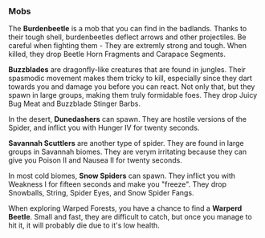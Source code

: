 ### Mobs
The **Burdenbeetle** is a mob that you can find in the badlands.  Thanks to their tough shell, burdenbeetles deflect arrows and other projectiles.
Be careful when fighting them - They are extremly strong and tough.  When killed, they drop Beetle Horn Fragments and Carapace Segments.

**Buzzblades** are dragonfly-like creatures that are found in jungles.  Their spasmodic movement makes them tricky to kill, especially since they
dart towards you and damage you before you can react.  Not only that, but they spawn in large groups, making them truly formidable foes.  They
drop Juicy Bug Meat and Buzzblade Stinger Barbs.

In the desert, **Dunedashers** can spawn.  They are hostile versions of the Spider, and inflict you with Hunger IV for twenty seconds.

**Savannah Scuttlers** are another type of spider.  They are found in large groups in Savannah biomes.  They are verym irritating because they
can give you Poison II and Nausea II for twenty seconds.

In most cold biomes, **Snow Spiders** can spawn.  They inflict you with Weakness I for fifteen seconds and make you "freeze".  They drop Snowballs,
String, Spider Eyes, and Snow Spider Fangs.

When exploring Warped Forests, you have a chance to find a **Warperd Beetle**.  Small and fast, they are difficult to catch, but once you manage
to hit it, it will probably die due to it's low health.

